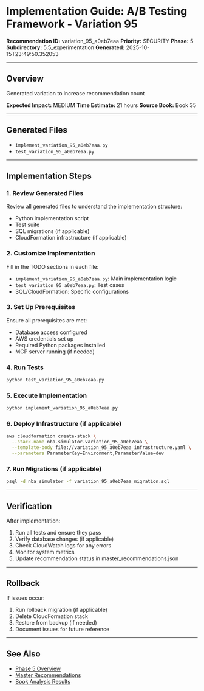# Implementation Guide: A/B Testing Framework - Variation 95

**Recommendation ID:** variation_95_a0eb7eaa
**Priority:** SECURITY
**Phase:** 5
**Subdirectory:** 5.5_experimentation
**Generated:** 2025-10-15T23:49:50.352053

---

## Overview

Generated variation to increase recommendation count

**Expected Impact:** MEDIUM
**Time Estimate:** 21 hours
**Source Book:** Book 35

---

## Generated Files

- `implement_variation_95_a0eb7eaa.py`
- `test_variation_95_a0eb7eaa.py`

---

## Implementation Steps

### 1. Review Generated Files

Review all generated files to understand the implementation structure:
- Python implementation script
- Test suite
- SQL migrations (if applicable)
- CloudFormation infrastructure (if applicable)

### 2. Customize Implementation

Fill in the TODO sections in each file:
- `implement_variation_95_a0eb7eaa.py`: Main implementation logic
- `test_variation_95_a0eb7eaa.py`: Test cases
- SQL/CloudFormation: Specific configurations

### 3. Set Up Prerequisites

Ensure all prerequisites are met:
- Database access configured
- AWS credentials set up
- Required Python packages installed
- MCP server running (if needed)

### 4. Run Tests

```bash
python test_variation_95_a0eb7eaa.py
```

### 5. Execute Implementation

```bash
python implement_variation_95_a0eb7eaa.py
```

### 6. Deploy Infrastructure (if applicable)

```bash
aws cloudformation create-stack \
  --stack-name nba-simulator-variation_95_a0eb7eaa \
  --template-body file://variation_95_a0eb7eaa_infrastructure.yaml \
  --parameters ParameterKey=Environment,ParameterValue=dev
```

### 7. Run Migrations (if applicable)

```bash
psql -d nba_simulator -f variation_95_a0eb7eaa_migration.sql
```

---

## Verification

After implementation:
1. Run all tests and ensure they pass
2. Verify database changes (if applicable)
3. Check CloudWatch logs for any errors
4. Monitor system metrics
5. Update recommendation status in master_recommendations.json

---

## Rollback

If issues occur:
1. Run rollback migration (if applicable)
2. Delete CloudFormation stack
3. Restore from backup (if needed)
4. Document issues for future reference

---

## See Also

- [Phase 5 Overview](/Users/ryanranft/nba-simulator-aws/docs/phases/phase_5/)
- [Master Recommendations](/Users/ryanranft/nba-mcp-synthesis/analysis_results/master_recommendations.json)
- [Book Analysis Results](/Users/ryanranft/nba-mcp-synthesis/analysis_results/)
